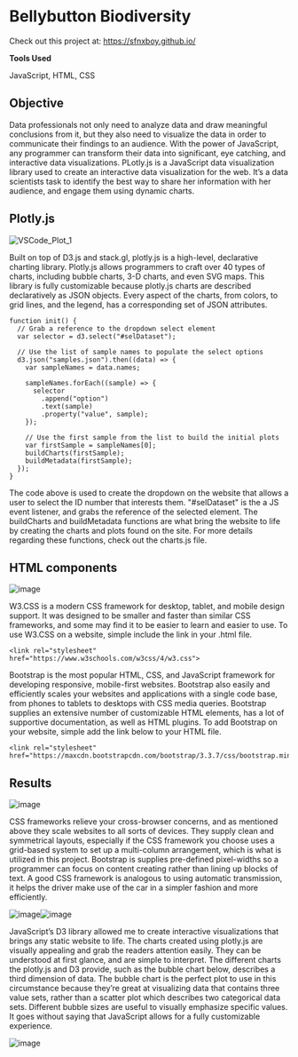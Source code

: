 # Bellybutton Biodiversity

Check out this project at: https://sfnxboy.github.io/

**Tools Used**

JavaScript, HTML, CSS


## Objective

Data professionals not only need to analyze data and draw meaningful conclusions from it, but they also need to visualize the data in order to communicate their findings to an audience. With the power of JavaScript, any programmer can transform their data into significant, eye catching, and interactive data visualizations. PLotly.js is a JavaScript data visualization library used to create an interactive data visualization for the web. It’s a data scientists task to identify the best way to share her information with her audience, and engage them using dynamic charts.


## Plotly.js

![VSCode_Plot_1](https://user-images.githubusercontent.com/68082808/96375486-41401100-1147-11eb-9390-e1702dafbd4e.png)

Built on top of D3.js and stack.gl, plotly.js is a high-level, declarative charting library. Plotly.js allows programmers to craft over 40 types of charts, including bubble charts, 3-D charts, and even SVG maps. This library is fully customizable because plotly.js charts are described declaratively as JSON objects. Every aspect of the charts, from colors, to grid lines, and the legend, has a corresponding  set of JSON attributes. 

```
function init() {
  // Grab a reference to the dropdown select element
  var selector = d3.select("#selDataset");

  // Use the list of sample names to populate the select options
  d3.json("samples.json").then((data) => {
    var sampleNames = data.names;

    sampleNames.forEach((sample) => {
      selector
        .append("option")
        .text(sample)
        .property("value", sample);
    });

    // Use the first sample from the list to build the initial plots
    var firstSample = sampleNames[0];
    buildCharts(firstSample);
    buildMetadata(firstSample);
  });
}
```

The code above is used to create the dropdown on the website that allows a user to select the ID number that interests them. "#selDataset" is the a JS event listener, and grabs the reference of the selected element. The buildCharts and buildMetadata functions are what bring the website to life by creating the charts and plots found on the site. For more details regarding these functions, check out the charts.js file.


## HTML components
 
![image](https://user-images.githubusercontent.com/68082808/96375497-561ca480-1147-11eb-9db6-2fe1b966d970.png)
 
W3.CSS is a modern CSS framework for desktop, tablet, and mobile design support. It was designed to be smaller and faster than similar CSS frameworks, and some may find it to be easier to learn and easier to use. To use W3.CSS on a website, simple include the link in your .html file. 
```
<link rel="stylesheet" href="https://www.w3schools.com/w3css/4/w3.css">
```

Bootstrap is the most popular HTML, CSS, and JavaScript framework for developing responsive, mobile-first websites. Bootstrap also easily and efficiently scales your websites and applications with a single code base, from phones to tablets to desktops with CSS media queries. Bootstrap supplies an extensive number of customizable HTML elements, has a lot of supportive documentation, as well as HTML plugins. To add Bootstrap on your website, simple add the link below to your HTML file.
```
<link rel="stylesheet" href="https://maxcdn.bootstrapcdn.com/bootstrap/3.3.7/css/bootstrap.min.css">

```


## Results

![image](https://user-images.githubusercontent.com/68082808/96375505-616fd000-1147-11eb-945e-19729e81dbc5.png)

CSS frameworks relieve your cross-browser concerns, and as mentioned above they scale websites to all sorts of devices. They supply clean and symmetrical layouts, especially if the CSS framework you choose uses a grid-based system to set up a multi-column arrangement, which is what is utilized in this project. Bootstrap is supplies pre-defined pixel-widths so a programmer can focus on content creating rather than lining up blocks of text. A good CSS framework is analogous to using automatic transmission, it helps the driver make use of the car in a simpler fashion and more efficiently. 

 
![image](https://user-images.githubusercontent.com/68082808/96375514-69c80b00-1147-11eb-9d94-b0e9d9314a69.png)![image](https://user-images.githubusercontent.com/68082808/96375519-6e8cbf00-1147-11eb-98d2-7567804b6928.png)

JavaScript’s D3 library allowed me to create interactive visualizations that brings any static website to life. The charts created using plotly.js are visually appealing and grab the readers attention easily. They can be understood at first glance, and are simple to interpret. The different charts the plotly.js and D3 provide, such as the bubble chart below, describes a third dimension of data. The bubble chart is the perfect plot to use in this circumstance because they’re great at visualizing data that contains three value sets, rather than a scatter plot which describes two categorical data sets. Different bubble sizes are useful to visually emphasize specific values. It goes without saying that JavaScript allows for a fully customizable experience.

![image](https://user-images.githubusercontent.com/68082808/96375535-8fedab00-1147-11eb-9db8-44f627da9dd3.png)
